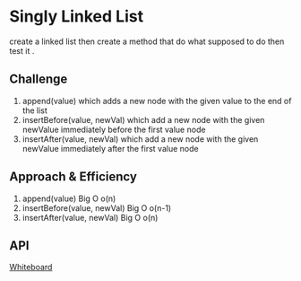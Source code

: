 # Singly Linked List
<!-- Short summary or background information -->
create a linked list then create a method that do what supposed  to do then test it . 

## Challenge
<!-- Description of the challenge -->
1. append(value) which adds a new node with the given value to the end of the list
1. insertBefore(value, newVal) which add a new node with the given newValue immediately before the first value node
1. insertAfter(value, newVal) which add a new node with the given newValue immediately after the first value node

## Approach & Efficiency
<!-- What approach did you take? Why? What is the Big O space/time for this approach? -->
1. append(value) Big O o(n)
1. insertBefore(value, newVal)  Big O o(n-1)
1. insertAfter(value, newVal)  Big O o(n)
## API
<!-- Description of each method publicly available to your Linked List -->
[Whiteboard ](https://github.com/401-advanced-javascript-dania/data-structures-and-algorithms/blob/ll-insertions/IMG_20200201_213129.jpg)
